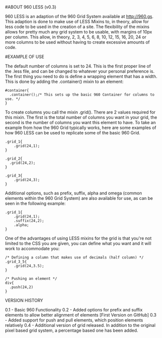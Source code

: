 #ABOUT 960 LESS (v0.3)

960 LESS is an adaption of the 960 Grid System available at http://960.gs. This adaption is done to make use of LESS Mixins to, in theory, allow for less code to be used in the creation of a site. The flexibility of the mixins allows for pretty much any grid system to be usable, with margins of 10px per column. This allow, in theory, 2, 3, 4, 5, 6, 8, 10, 12, 15, 16, 20, 24 or more columns to be used without having to create excessive amounts of code.

#EXAMPLE OF USE

The default number of columns is set to 24. This is the first proper line of the .less file, and can be changed to whatever your personal preference is. The first thing you need to do is define a wrapping element that has a width. This is done by adding the .container() mixin to an element:

    #container{
      .container();/* This sets up the basic 960 Container for columns to use. */
    }

To create columns you call the mixin .grid(). There are 2 values required for this mixin. The first is the total number of columns you want in your grid, the second is the number of columns you want this element to have. To take an example from how the 960 Grid typically works, here are some examples of how 960 LESS can be used to replicate some of the basic 960 Grid.

    .grid_1{    
    	.grid(24,1); 
    } 

    .grid_2{    
      .grid(24,2); 
    }
    
    .grid_3{    
    	.grid(24,3); 
    }
    
Additional options, such as prefix, suffix, alpha and omega (common elements within the 960 Grid System) are also available for use, as can be seen in the following example:

    .grid_1{    
    	.grid(24,1);  
    	.suffix(24,2);  
    	.alpha;
    }             

One of the advantages of using LESS mixins for the grid is that you're not limited to the CSS you are given, you can define what you want and it will work to accommodate you:
                   
    /* Defining a column that makes use of decimals (half column) */
    .grid_3_5{    
    	.grid(24,3.5);   
    }      
    
    /* Pushing an element */
    div{
      .push(24,2)
    }

VERSION HISTORY

0.1 - Basic 960 Functionality
0.2 - Added options for prefix and suffix elements to allow better alignment of elements [First Version on GitHub] 
0.3 - Added support for push and pull elements, which position elements relatively
0.4 - Additional version of grid released. In addition to the original pixel based grid system, a percentage based one has been added.